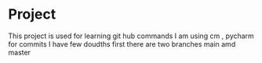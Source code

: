 # Project
This project is used for learning git hub commands
I am using cm , pycharm for commits
I have few doudths first there are two branches main amd master 
